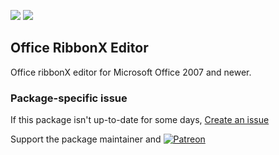 [![](https://img.shields.io/chocolatey/v/officeribbonxeditor?color=green&label=officeribbonxeditor)](https://chocolatey.org/packages/officeribbonxeditor) [![](https://img.shields.io/chocolatey/dt/officeribbonxeditor)](https://chocolatey.org/packages/officeribbonxeditor)

## Office RibbonX Editor
Office ribbonX editor for Microsoft Office 2007 and newer.

### Package-specific issue
If this package isn't up-to-date for some days, [Create an issue](https://github.com/tunisiano187/Chocolatey-packages/issues/new/choose)

Support the package maintainer and [![Patreon](https://cdn.jsdelivr.net/gh/tunisiano187/Chocolatey-packages@d15c4e19c709e7148588d4523ffc6dd3cd3c7e5e/icons/patreon.png)](https://www.patreon.com/tunisiano)